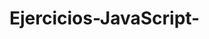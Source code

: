 # Ejercicios-JavaScript-
<!DOCTYPE html>
<html>
<head>
<meta charset="utf-8">
	<title>Fecha Actual</title>
</head>
<body>
<script type="text/javascript">
	
var f = new Date();

document.write(f.getDate() + "/" + (f.getMonth() +1) +"/" + f.getFullYear());




</script>

</body>
</html>
